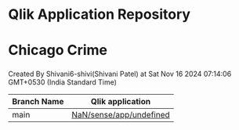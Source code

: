 # Qlik Application Repository 
# Chicago Crime
### 
Created By Shivani6-shivi(Shivani Patel) at Sat Nov 16 2024 07:14:06 GMT+0530 (India Standard Time)

Branch Name|Qlik application
---|---
main|[NaN/sense/app/undefined](NaN/sense/app/undefined)